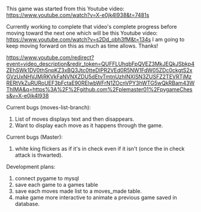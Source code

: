 This game was started from this Youtube video: https://www.youtube.com/watch?v=X-e0jk4I938&t=7481s

Currently working to complete that video's complete progress before moving toward the next one which will be this Youtube video: 
https://www.youtube.com/watch?v=s2Dd_obh3fM&t=134s
I am going to keep moving forward on this as much as time allows. 
Thanks!

https://www.youtube.com/redirect?event=video_description&redir_token=QUFFLUhqbFpQVEZ3MkJEQkJSbkp4ZEhSWk1DV0thSnpKZ3xBQ3Jtc0tteDlPR2VEd0R5NW1FdW05ZDc0ckgtS2xGVzUxNHVJMjRKVkFaNVNXZDU5dEtvTmtnUzhINXlSN3ZUSFZ2TEVRTjMzRERtVkZuRURoUEF3bFctaE90RElwbWFrN1ZOcnVPY3hWTG5wQkRBam43WThIMA&q=https%3A%2F%2Fgithub.com%2Fplemaster01%2FpygameChess&v=X-e0jk4I938


Current bugs (moves-list-branch):

1. List of moves displays text and then disappears.
2. Want to display each move as it happens through the game.


Current bugs (Master): 
1. white king flickers as if it's in check even if it isn't (once the in check attack is thwarted).


Development plans:
1. connect pygame to mysql
2. save each game to a games table
3. save each moves made list to a moves_made table.
4. make game more interactive to animate a previous game saved in database.

